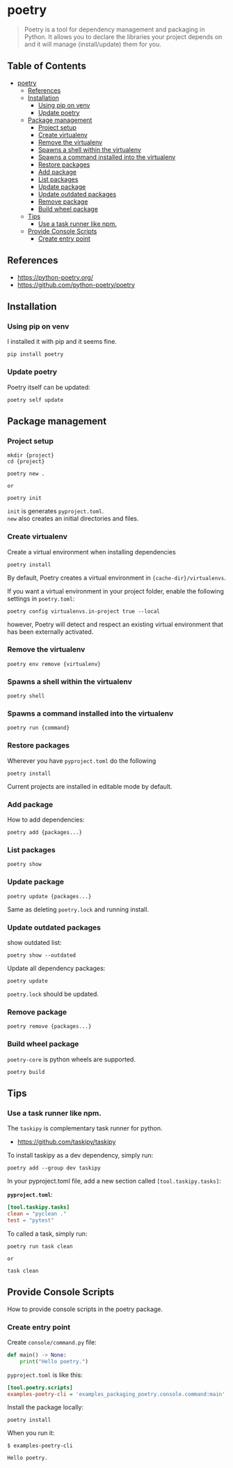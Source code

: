 # poetry

> Poetry is a tool for dependency management and packaging in Python. It allows you to declare the libraries your project depends on and it will manage (install/update) them for you.

## Table of Contents <!-- omit in toc -->

- [poetry](#poetry)
  - [References](#references)
  - [Installation](#installation)
    - [Using pip on venv](#using-pip-on-venv)
    - [Update poetry](#update-poetry)
  - [Package management](#package-management)
    - [Project setup](#project-setup)
    - [Create virtualenv](#create-virtualenv)
    - [Remove the virtualenv](#remove-the-virtualenv)
    - [Spawns a shell within the virtualenv](#spawns-a-shell-within-the-virtualenv)
    - [Spawns a command installed into the virtualenv](#spawns-a-command-installed-into-the-virtualenv)
    - [Restore packages](#restore-packages)
    - [Add package](#add-package)
    - [List packages](#list-packages)
    - [Update package](#update-package)
    - [Update outdated packages](#update-outdated-packages)
    - [Remove package](#remove-package)
    - [Build wheel package](#build-wheel-package)
  - [Tips](#tips)
    - [Use a task runner like npm.](#use-a-task-runner-like-npm)
  - [Provide Console Scripts](#provide-console-scripts)
    - [Create entry point](#create-entry-point)

## References

- https://python-poetry.org/
- https://github.com/python-poetry/poetry


## Installation

### Using pip on venv

I installed it with pip and it seems fine.

```shell
pip install poetry
```

### Update poetry

Poetry itself can be updated:

```shell
poetry self update
```


## Package management

### Project setup

```shell
mkdir {project}
cd {project}

poetry new .

or

poetry init
```

`init` is generates `pyproject.toml`.  
`new` also creates an initial directories and files.

### Create virtualenv

Create a virtual environment when installing dependencies

```shell
poetry install
```

By default, Poetry creates a virtual environment in `{cache-dir}/virtualenvs`.

If you want a virtual environment in your project folder, enable the following settings in `poetry.toml`:

```shell
poetry config virtualenvs.in-project true --local
```

however, Poetry will detect and respect an existing virtual environment that has been externally activated.

### Remove the virtualenv

```shell
poetry env remove {virtualenv}
```

### Spawns a shell within the virtualenv

```shell
poetry shell
```

### Spawns a command installed into the virtualenv

```shell
poetry run {command}
```

### Restore packages

Wherever you have `pyproject.toml` do the following

```shell
poetry install
```

Current projects are installed in editable mode by default.

### Add package

How to add dependencies:

```shell
poetry add {packages...}
```

### List packages

```shell
poetry show
```

### Update package

```shell
poetry update {packages...}
```

Same as deleting `poetry.lock` and running install.

### Update outdated packages

show outdated list:

```shell
poetry show --outdated
```

Update all dependency packages:

```shell
poetry update
```

`poetry.lock` should be updated.


### Remove package

```shell
poetry remove {packages...}
```

### Build wheel package

`poetry-core` is python wheels are supported.

```shell
poetry build
```

## Tips

### Use a task runner like npm.

The `taskipy` is complementary task runner for python.

- https://github.com/taskipy/taskipy

To install taskipy as a dev dependency, simply run:

```shell
poetry add --group dev taskipy
```

In your pyproject.toml file, add a new section called `[tool.taskipy.tasks]`:

**`pyproject.toml`**:

```toml
[tool.taskipy.tasks]
clean = "pyclean ."
test = "pytest"
```

To called a task, simply run:

```shell
poetry run task clean

or

task clean
```


## Provide Console Scripts

How to provide console scripts in the poetry package.


### Create entry point

Create `console/command.py` file:

```py
def main() -> None:
    print("Hello poetry.")
```

`pyproject.toml` is like this:

```ini
[tool.poetry.scripts]
examples-poetry-cli = 'examples_packaging_poetry.console.command:main'
```

Install the package locally:

```shell
poetry install
```

When you run it:

```console
$ examples-poetry-cli

Hello poetry.
```


<!-- // spell-checker:words virtualenv -->
<!-- // spell-checker:words virtualenvs -->
<!-- // spell-checker:words taskipy -->
